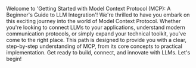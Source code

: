 Welcome to 'Getting Started with Model Context Protocol (MCP): A Beginner's Guide to LLM Integration'! We're thrilled to have you embark on this exciting journey into the world of Model Context Protocol. Whether you're looking to connect LLMs to your applications, understand modern communication protocols, or simply expand your technical toolkit, you've come to the right place. This path is designed to provide you with a clear, step-by-step understanding of MCP, from its core concepts to practical implementation. Get ready to build, connect, and innovate with LLMs. Let's begin!